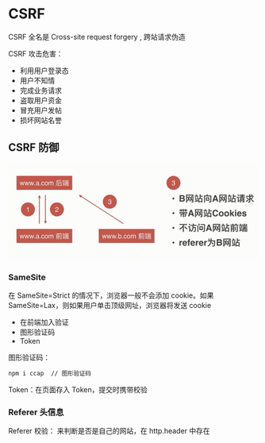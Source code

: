 # CSRF

CSRF 全名是 Cross-site request forgery , 跨站请求伪造

CSRF 攻击危害：

- 利用用户登录态
- 用户不知情
- 完成业务请求
- 盗取用户资金
- 冒充用户发帖
- 损坏网站名誉

## CSRF 防御

![csrf-fy.png](./img/csrf-fy.png)

### SameSite

在 SameSite=Strict 的情况下，浏览器一般不会添加 cookie。如果 SameSite=Lax，则如果用户单击顶级网址，浏览器将发送 cookie

- 在前端加入验证
- 图形验证码
- Token

图形验证码：

```bash
npm i ccap  // 图形验证码
```

Token：在页面存入 Token，提交时携带校验

### Referer 头信息

Referer 校验： 来判断是否是自己的网站，在 http.header 中存在
